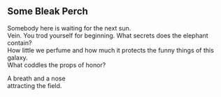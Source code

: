 Some Bleak Perch
----------------
Somebody here is waiting for the next sun.  
Vein. You trod yourself for beginning. What secrets does the elephant contain?  
How little we perfume and how much it protects the funny things of this galaxy.  
What coddles the props of honor?  
  
A breath and a nose  
attracting the field.  
